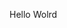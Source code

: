 Hello Wolrd

































































































































































































































































































































































































































































































































































































































































































































































































































































































































































































































































































































































































































































































































































































